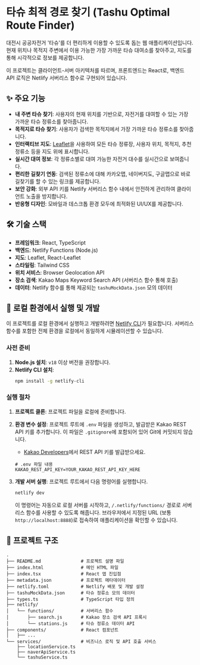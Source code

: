 # 타슈 최적 경로 찾기 (Tashu Optimal Route Finder)

대전시 공공자전거 '타슈'를 더 편리하게 이용할 수 있도록 돕는 웹 애플리케이션입니다. 현재 위치나 목적지 주변에서 이용 가능한 가장 가까운 타슈 대여소를 찾아주고, 지도를 통해 시각적으로 정보를 제공합니다.

이 프로젝트는 클라이언트-서버 아키텍처를 따르며, 프론트엔드는 React로, 백엔드 API 로직은 Netlify 서버리스 함수로 구현되어 있습니다.

## ✨ 주요 기능

-   **내 주변 타슈 찾기**: 사용자의 현재 위치를 기반으로, 자전거를 대여할 수 있는 가장 가까운 타슈 정류소를 찾아줍니다.
-   **목적지로 타슈 찾기**: 사용자가 검색한 목적지에서 가장 가까운 타슈 정류소를 찾아줍니다.
-   **인터랙티브 지도**: [Leaflet](https://leafletjs.com/)을 사용하여 모든 타슈 정류장, 사용자 위치, 목적지, 추천 정류소 등을 지도 위에 표시합니다.
-   **실시간 대여 정보**: 각 정류소별로 대여 가능한 자전거 대수를 실시간으로 보여줍니다.
-   **편리한 길찾기 연동**: 검색된 정류소에 대해 카카오맵, 네이버지도, 구글맵으로 바로 길찾기를 할 수 있는 링크를 제공합니다.
-   **보안 강화**: 외부 API 키를 Netlify 서버리스 함수 내에서 안전하게 관리하여 클라이언트 노출을 방지합니다.
-   **반응형 디자인**: 모바일과 데스크톱 환경 모두에 최적화된 UI/UX를 제공합니다.

## 🛠️ 기술 스택

-   **프레임워크**: React, TypeScript
-   **백엔드**: Netlify Functions (Node.js)
-   **지도**: Leaflet, React-Leaflet
-   **스타일링**: Tailwind CSS
-   **위치 서비스**: Browser Geolocation API
-   **장소 검색**: Kakao Maps Keyword Search API (서버리스 함수 통해 호출)
-   **데이터**: Netlify 함수를 통해 제공되는 `tashuMockData.json` 모의 데이터

## 🚀 로컬 환경에서 실행 및 개발

이 프로젝트를 로컬 환경에서 실행하고 개발하려면 [Netlify CLI](https://docs.netlify.com/cli/get-started/)가 필요합니다. 서버리스 함수를 포함한 전체 환경을 로컬에서 동일하게 시뮬레이션할 수 있습니다.

### 사전 준비

1.  **Node.js 설치**: `v18` 이상 버전을 권장합니다.
2.  **Netlify CLI 설치**:
    ```bash
    npm install -g netlify-cli
    ```

### 실행 절차

1.  **프로젝트 클론**:
    프로젝트 파일을 로컬에 준비합니다.

2.  **환경 변수 설정**:
    프로젝트 루트에 `.env` 파일을 생성하고, 발급받은 Kakao REST API 키를 추가합니다. 이 파일은 `.gitignore`에 포함되어 있어 Git에 커밋되지 않습니다.

    -   [Kakao Developers](https://developers.kakao.com/)에서 REST API 키를 발급받으세요.

    ```
    # .env 파일 내용
    KAKAO_REST_API_KEY=YOUR_KAKAO_REST_API_KEY_HERE
    ```

3.  **개발 서버 실행**:
    프로젝트 루트에서 다음 명령어를 실행합니다.
    ```bash
    netlify dev
    ```
    이 명령어는 자동으로 로컬 서버를 시작하고, `/.netlify/functions/` 경로로 서버리스 함수를 사용할 수 있도록 해줍니다. 브라우저에서 지정된 URL (보통 `http://localhost:8888`)로 접속하여 애플리케이션을 확인할 수 있습니다.

## 📁 프로젝트 구조

```
.
├── README.md               # 프로젝트 설명 파일
├── index.html              # 메인 HTML 파일
├── index.tsx               # React 앱 진입점
├── metadata.json           # 프로젝트 메타데이터
├── netlify.toml            # Netlify 배포 및 개발 설정
├── tashuMockData.json      # 타슈 정류소 모의 데이터
├── types.ts                # TypeScript 타입 정의
├── netlify/
│   └── functions/          # 서버리스 함수
│       ├── search.js       # Kakao 장소 검색 API 프록시
│       └── stations.js     # 타슈 정류소 데이터 API
├── components/             # React 컴포넌트
│   ├── ...
└── services/               # 비즈니스 로직 및 API 호출 서비스
    ├── locationService.ts
    ├── naverApiService.ts
    └── tashuService.ts
```

